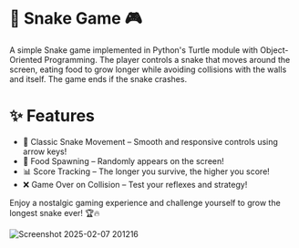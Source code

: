 # 🐍 Snake Game 🎮
A simple Snake game implemented in Python's Turtle module with Object-Oriented Programming. 
The player controls a snake that moves around the screen, eating food to grow longer while avoiding collisions with the walls and itself. 
The game ends if the snake crashes.

# ✨ Features
- 🐍 Classic Snake Movement – Smooth and responsive controls using arrow keys!
- 🍎 Food Spawning – Randomly appears on the screen!
- 📊 Score Tracking – The longer you survive, the higher you score!
- ❌ Game Over on Collision – Test your reflexes and strategy!

Enjoy a nostalgic gaming experience and challenge yourself to grow the longest snake ever! 🏆🔥









![Screenshot 2025-02-07 201216](https://github.com/user-attachments/assets/e7ef06f6-51f4-4ec5-9282-f5cb342c6315)
